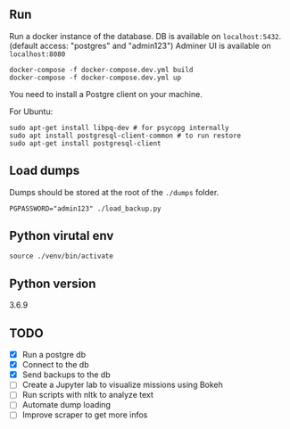 ## Run

Run a docker instance of the database.
DB is available on `localhost:5432`. (default access: "postgres" and "admin123")
Adminer UI is available on `localhost:8080`

```
docker-compose -f docker-compose.dev.yml build
docker-compose -f docker-compose.dev.yml up
```

You need to install a Postgre client on your machine.

For Ubuntu:

```
sudo apt-get install libpq-dev # for psycopg internally
sudo apt install postgresql-client-common # to run restore
sudo apt-get install postgresql-client
```

## Load dumps

Dumps should be stored at the root of the `./dumps` folder.

```
PGPASSWORD="admin123" ./load_backup.py
```

## Python virutal env

`source ./venv/bin/activate`

## Python version

3.6.9

## TODO

- [x] Run a postgre db
- [x] Connect to the db
- [x] Send backups to the db
- [ ] Create a Jupyter lab to visualize missions using Bokeh
- [ ] Run scripts with nltk to analyze text
- [ ] Automate dump loading
- [ ] Improve scraper to get more infos

